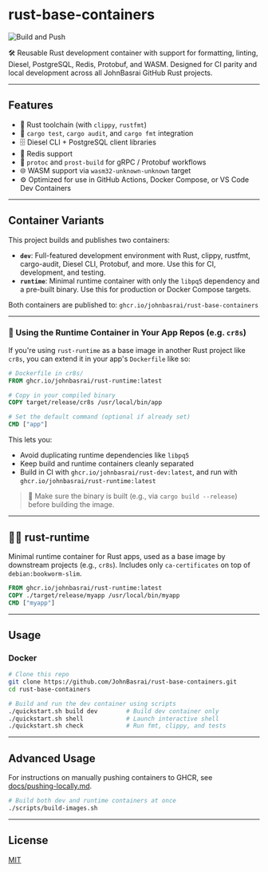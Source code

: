 <!-- -*- mode: markdown -*- -->

# rust-base-containers

![Build and Push](https://github.com/JohnBasrai/rust-base-containers/actions/workflows/ci.yml/badge.svg)

🛠️ Reusable Rust development container with support for formatting, linting, Diesel, PostgreSQL, Redis, Protobuf, and WASM. Designed for CI parity and local development across all JohnBasrai GitHub Rust projects.

---

## Features

- 🦀 Rust toolchain (with `clippy`, `rustfmt`)
- 🧪 `cargo test`, `cargo audit`, and `cargo fmt` integration
- 🗄️ Diesel CLI + PostgreSQL client libraries
- 🔌 Redis support
- 🧬 `protoc` and `prost-build` for gRPC / Protobuf workflows
- 🌐 WASM support via `wasm32-unknown-unknown` target
- ⚙️ Optimized for use in GitHub Actions, Docker Compose, or VS Code Dev Containers

---

## Container Variants

This project builds and publishes two containers:

- **`dev`**: Full-featured development environment with Rust, clippy, rustfmt, cargo-audit, Diesel CLI, Protobuf, and more. Use this for CI, development, and testing.
- **`runtime`**: Minimal runtime container with only the `libpq5` dependency and a pre-built binary. Use this for production or Docker Compose targets.

Both containers are published to:
`ghcr.io/johnbasrai/rust-base-containers`

---

### 🧩 Using the Runtime Container in Your App Repos (e.g. `cr8s`)

If you're using `rust-runtime` as a base image in another Rust project like `cr8s`, you can extend it in your app's `Dockerfile` like so:

```Dockerfile
# Dockerfile in cr8s/
FROM ghcr.io/johnbasrai/rust-runtime:latest

# Copy in your compiled binary
COPY target/release/cr8s /usr/local/bin/app

# Set the default command (optional if already set)
CMD ["app"]
```

This lets you:

* Avoid duplicating runtime dependencies like `libpq5`
* Keep build and runtime containers cleanly separated
* Build in CI with `ghcr.io/johnbasrai/rust-dev:latest`, and run with `ghcr.io/johnbasrai/rust-runtime:latest`


> 📌 Make sure the binary is built (e.g., via `cargo build --release`) before building the image.

---

## 🏃‍♂️ rust-runtime

Minimal runtime container for Rust apps, used as a base image by downstream projects (e.g., `cr8s`). Includes only `ca-certificates` on top of `debian:bookworm-slim`.

```Dockerfile
FROM ghcr.io/johnbasrai/rust-runtime:latest
COPY ./target/release/myapp /usr/local/bin/myapp
CMD ["myapp"]
```
---

## Usage

### Docker

```bash
# Clone this repo
git clone https://github.com/JohnBasrai/rust-base-containers.git
cd rust-base-containers

# Build and run the dev container using scripts
./quickstart.sh build dev        # Build dev container only
./quickstart.sh shell            # Launch interactive shell
./quickstart.sh check            # Run fmt, clippy, and tests
```

---

## Advanced Usage

For instructions on manually pushing containers to GHCR, see [docs/pushing-locally.md](docs/pushing-locally.md).

```bash
# Build both dev and runtime containers at once
./scripts/build-images.sh
```

---

## License

[MIT](LICENSE)
